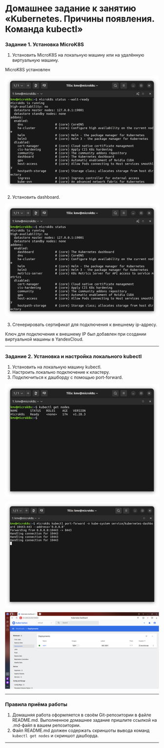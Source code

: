 # Домашнее задание к занятию «Kubernetes. Причины появления. Команда kubectl»

### Задание 1. Установка MicroK8S

1. Установить MicroK8S на локальную машину или на удалённую виртуальную машину.

MicroK8S установлен

![MicroK8S](./src/1.png "MicroK8S")

2. Установить dashboard.

![Dashboard](./src/2.png "Dashboard") 

3. Сгенерировать сертификат для подключения к внешнему ip-адресу.

Ключ для подключения к внешнему IP был добавлен при создании виртуальной машины в YandexCloud.

------

### Задание 2. Установка и настройка локального kubectl
1. Установить на локальную машину kubectl.
2. Настроить локально подключение к кластеру.
3. Подключиться к дашборду с помощью port-forward.

![cubectl](./src/3.png "cubectl") 

![port-forward](./src/4.png "port-forward")

![Dashboard](./src/5.png "Dashboard") 


------

### Правила приёма работы

1. Домашняя работа оформляется в своём Git-репозитории в файле README.md. Выполненное домашнее задание пришлите ссылкой на .md-файл в вашем репозитории.
2. Файл README.md должен содержать скриншоты вывода команд `kubectl get nodes` и скриншот дашборда.

------

